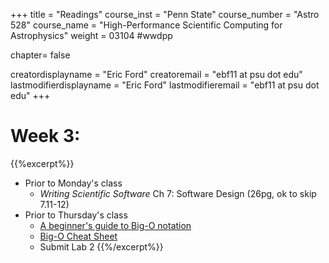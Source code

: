 +++
title = "Readings"
course_inst = "Penn State"
course_number = "Astro 528"
course_name = "High-Performance Scientific Computing for Astrophysics"
weight = 03104  #wwdpp

chapter= false

creatordisplayname = "Eric Ford"
creatoremail = "ebf11 at psu dot edu"
lastmodifierdisplayname = "Eric Ford"
lastmodifieremail = "ebf11 at psu dot edu"
+++


# Week 3:
{{%excerpt%}}
- Prior to Monday's class
   + _Writing Scientific Software_ Ch 7: Software Design (26pg, ok to skip 7.11-12)
- Prior to Thursday's class
   + [A beginner's guide to Big-O notation](https://rob-bell.net/2009/06/a-beginners-guide-to-big-o-notation/)
   + [Big-O Cheat Sheet](http://bigocheatsheet.com/)
   + Submit Lab 2
{{%/excerpt%}}

<!--
Old links
   + [Things Everyone Should Do: Code Review](http://goodmath.scientopia.org/2011/07/06/things-everyone-should-do-code-review/) from Scientopia.org
 -->
